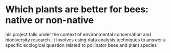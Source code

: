 #  Which plants are better for bees: native or non-native
 his project falls under the context of environmental conservation and biodiversity research. It involves using data analysis techniques to answer a specific ecological question related to pollinator bees and plant species
